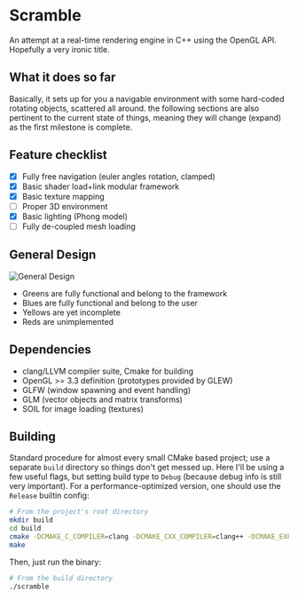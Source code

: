 # Scramble
An attempt at a real-time rendering engine in C++ using the OpenGL API.
Hopefully a very ironic title.

## What it does so far
Basically, it sets up for you a navigable environment with some hard-coded
rotating objects, scattered all around. the following sections are also
pertinent to the current state of things, meaning they will change (expand)
as the first milestone is complete.

## Feature checklist
- [x] Fully free navigation (euler angles rotation, clamped)
- [x] Basic shader load+link modular framework
- [x] Basic texture mapping
- [ ] Proper 3D environment
- [x] Basic lighting (Phong model)
- [ ] Fully de-coupled mesh loading

## General Design
![General Design](http://i.imgur.com/Zq7KT2G.png "General Design")
- Greens are fully functional and belong to the framework
- Blues are fully functional and belong to the user
- Yellows are yet incomplete
- Reds are unimplemented

## Dependencies
* clang/LLVM compiler suite, Cmake for building
* OpenGL >= 3.3 definition (prototypes provided by GLEW)
* GLFW (window spawning and event handling)
* GLM (vector objects and matrix transforms)
* SOIL for image loading (textures)

## Building
Standard procedure for almost every small CMake based project; use a separate
`build` directory so things don't get messed up. Here I'll be using a few useful
flags, but setting build type to `Debug` (because debug info is still very
important). For a performance-optimized version, one should use the `Release`
builtin config:
```bash
# From the project's root directory
mkdir build
cd build
cmake -DCMAKE_C_COMPILER=clang -DCMAKE_CXX_COMPILER=clang++ -DCMAKE_EXPORT_COMPILE_COMMANDS=on -DCMAKE_BUILD_TYPE=Debug ..
make
```
Then, just run the binary:
```bash
# From the build directory
./scramble
```
